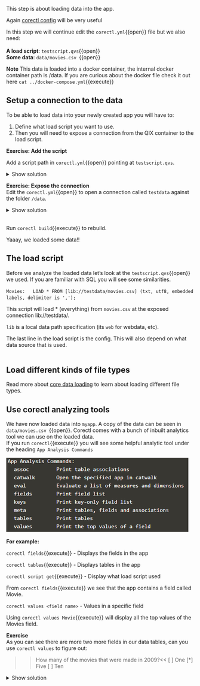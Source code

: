 This step is about loading data into the app.<br> 

Again [corectl config](https://github.com/qlik-oss/corectl/blob/master/docs/corectl_config.md) will be very useful
<br>

In this step we will continue edit the `corectl.yml`{{open}} file but we also need:  
<br>
**A load script**:   `testscript.qvs`{{open}}
<br> **Some data**: `data/movies.csv `{{open}} 
<br>

**Note** This data is loaded into a docker container, the internal docker container path is /data. If you are curious about the docker file check it out here `cat ../docker-compose.yml`{{execute}} 

## Setup a connection to the data

To be able to load data into your newly created app you will have to:
1. Define what load script you want to use. 
2. Then you will need to expose a connection from the QIX container to the load script.

**Exercise: Add the script**

Add a script path in `corectl.yml`{{open}} pointing at  `testscript.qvs`.

<details> <summary>Show solution</summary>
<p> 
<pre class="file" data-filename="corectl.yml" data-target="append">script: testscript.qvs # Path to a script that should be set in the app
</pre>


</p>
</details>  

**Exercise: Expose the connection**  
  Edit the `corectl.yml`{{open}} to open a connection called `testdata` against the folder `/data`.

<details> <summary>Show solution</summary>
<p> 
<pre class="file" data-filename="corectl.yml" data-target="append">
connections: # Connections that should be created in the app
  testdata: # Name of the connection
      connectionstring: /data # Connectionstring (qConnectionString) of the connection. For a folder connector this is an absolute or relative path inside of the engine docker container.
      type: folder # Type of connection

</pre>
</p>
</details>  
<br>

Run `corectl build`{{execute}} to rebuild.
<br>

Yaaay, we loaded some data!!
<br>

## The load script
Before we analyze the loaded data let’s look at the `testscript.qvs`{{open}} we used. If you are familiar with SQL you will see some similarities.
<br>

`
Movies:  
LOAD *
FROM [lib://testdata/movies.csv]
(txt, utf8, embedded labels, delimiter is ',');
`

This script will load * (everything) from `movies.csv` at the exposed connection lib://testdata/. 
<br>

`lib` is a local data path specification (its `web` for webdata, etc).
<br>

The last line in the load script is the config. This will also depend on what data source that is used.
<br> 
<br>

## Load different kinds of file types

Read more about [core data loading](https://github.com/qlik-oss/core-data-loading) to learn about loading different file types. 

## Use corectl analyzing tools 

We have now loaded data into `myapp`. A copy of the data can be seen in `data/movies.csv `{{open}}. Corectl comes with a bunch of inbuilt analytics tool we can use on the loaded data.
<br>
If you run `corectl`{{execute}} you will see some helpful analytic tool under the heading `App Analysis Commands` 
<br>

![Analysis](assets/analys.png)

**For example:**
<br>

`corectl fields`{{execute}} - Displays the fields in the app
<br>

`corectl tables`{{execute}} - Displays tables in the app
<br>

`corectl script get`{{execute}} - Display what load script used
<br>

From `corectl fields`{{execute}} we see that the app contains a field called Movie. 
<br>

`corectl values <field name>` - Values in a specific field
<br>

Using `corectl values Movie`{{execute}} will display all the top values of the Movies field.
<br>

**Exercise** <br>
As you can see there are more two more fields in our data tables, can you use `corectl values` to figure out:
 >>How many of the movies that were made in 2009?<<
[ ] One
[*] Five
[ ] Ten

<details> <summary>Show solution</summary>
<p> 
`corectl values Year`{{execute}} 
</p>
</details>  



